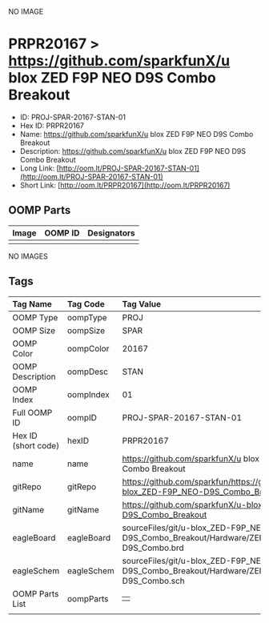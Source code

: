 


  
NO IMAGE  
# PRPR20167 > https://github.com/sparkfunX/u blox ZED F9P NEO D9S Combo Breakout

- ID: PROJ-SPAR-20167-STAN-01
- Hex ID: PRPR20167
- Name: https://github.com/sparkfunX/u blox ZED F9P NEO D9S Combo Breakout
- Description: https://github.com/sparkfunX/u blox ZED F9P NEO D9S Combo Breakout
- Long Link: [http://oom.lt/PROJ-SPAR-20167-STAN-01](http://oom.lt/PROJ-SPAR-20167-STAN-01)
- Short Link: [http://oom.lt/PRPR20167](http://oom.lt/PRPR20167)

## OOMP Parts
  

|Image|OOMP ID|Designators|
| :--- | :--- | :--- |
||||
  
NO IMAGES  
## Tags
  

|Tag Name|Tag Code|Tag Value|
| :--- | :--- | :--- |
|OOMP Type|oompType|PROJ|
|OOMP Size|oompSize|SPAR|
|OOMP Color|oompColor|20167|
|OOMP Description|oompDesc|STAN|
|OOMP Index|oompIndex|01|
|Full OOMP ID|oompID|PROJ-SPAR-20167-STAN-01|
|Hex ID (short code)|hexID|PRPR20167|
|name|name|https://github.com/sparkfunX/u blox ZED F9P NEO D9S Combo Breakout|
|gitRepo|gitRepo|https://github.com/sparkfun/https://github.com/sparkfunX/u-blox_ZED-F9P_NEO-D9S_Combo_Breakout|
|gitName|gitName|https://github.com/sparkfunX/u-blox_ZED-F9P_NEO-D9S_Combo_Breakout|
|eagleBoard|eagleBoard|sourceFiles/git/u-blox_ZED-F9P_NEO-D9S_Combo_Breakout/Hardware/ZED-F9P_NEO-D9S_Combo.brd|
|eagleSchem|eagleSchem|sourceFiles/git/u-blox_ZED-F9P_NEO-D9S_Combo_Breakout/Hardware/ZED-F9P_NEO-D9S_Combo.sch|
|OOMP Parts List|oompParts|<table><tr><td></td></tr></table>|
||||

